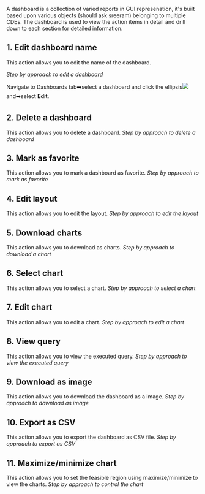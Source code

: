 
A dashboard is a collection of varied reports in GUI represenation, it's built based upon various objects (should ask sreeram) belonging to multiple CDEs. The dashboard is used to view the action items in detail and drill down to each section for detailed information.

## 1. Edit dashboard name
This action allows you to edit the name of the dashboard.

_Step by approach to edit a dashboard_

Navigate to Dashboards tab:arrow_right:select a dashboard and click the ellipsis![](https://github.com/vldasika/CS_Ingest/blob/Data-Consumption/Images/ellipses.png) and:arrow_right:select **Edit**.

## 2. Delete a dashboard
This action allows you to delete a dashboard.
_Step by approach to delete a dashboard_

## 3. Mark as favorite
This action allows you to mark a dashboard as favorite.
_Step by approach to mark as favorite_

## 4. Edit layout
This action allows you to edit the layout.
_Step by approach to edit the layout_

## 5. Download charts
This action allows you to download as charts.
_Step by approach to download a chart_

## 6. Select chart
This action allows you to select a chart.
_Step by approach to select a chart_

## 7. Edit chart
This action allows you to edit a chart.
_Step by approach to edit a chart_

## 8. View query
This action allows you to view the executed query.
_Step by approach to view the executed query_

## 9. Download as image
This action allows you to download the dashboard as a image.
_Step by approach to download as image_

## 10. Export as CSV
This action allows you to export the dashboard as CSV file.
_Step by approach to export as CSV_

## 11. Maximize/minimize chart
This action allows you to set the feasible region using maximize/minimize to view the charts.
_Step by approach to control the chart_

